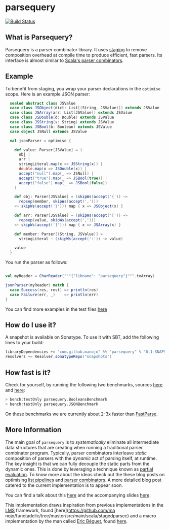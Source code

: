 # parsequery

[![Build Status](https://travis-ci.org/manojo/parsequery.svg?branch=master)](https://travis-ci.org/manojo/parsequery)

What is Parsequery?
-------------------

Parsequery is a parser combinator library. It uses
[staging](http://manojo.github.io/2015/09/02/staged-parser-combinators) to
remove composition overhead at compile time to produce efficient, fast parsers.
Its interface is almost similar to [Scala's parser
combinators](https://github.com/scala/scala-parser-combinators).


Example
-------

To benefit from staging, you wrap your parser declarations in the `optimise`
scope. Here is an example JSON parser:

```scala
  sealed abstract class JSValue
  case class JSObject(dict: List[(String, JSValue)]) extends JSValue
  case class JSArray(arr: List[JSValue]) extends JSValue
  case class JSDouble(d: Double) extends JSValue
  case class JSString(s: String) extends JSValue
  case class JSBool(b: Boolean) extends JSValue
  case object JSNull extends JSValue

  val jsonParser = optimise {

    def value: Parser[JSValue] = (
      obj |
      arr |
      stringLiteral.map(x => JSString(x)) |
      double.map(x => JSDouble(x)) |
      accept("null").map(_ => JSNull) |
      accept("true").map(_ => JSBool(true)) |
      accept("false").map(_ => JSBool(false))
    )

    def obj: Parser[JSValue] = (skipWs(accept('{')) ~>
      repsep(member, skipWs(accept(',')))
    <~ skipWs(accept('}'))) map { x => JSObject(x) }

    def arr: Parser[JSValue] = (skipWs(accept('[')) ~>
      repsep(value, skipWs(accept(',')))
    <~ skipWs(accept(']'))) map { x => JSArray(x) }

    def member: Parser[(String, JSValue)] =
      stringLiteral ~ (skipWs(accept(':')) ~> value)

    value
  }
```

You run the parser as follows:

```scala

val myReader = CharReader("""{"libname": "parsequery"}""".toArray)

jsonParser(myReader) match {
  case Success(res, rest) => println(res)
  case Failure(err, _)    => println(err)
}
```

You can find more examples in the test files [here](macros/src/test/scala/parsec/optimised/TestOptimisedParsers.scala)

How do I use it?
----------------

A snapshot is available on Sonatype. To use it with SBT, add the following lines
to your build:

```scala
libraryDependencies += "com.github.manojo" %% "parsequery" % "0.1-SNAPSHOT"
resolvers += Resolver.sonatypeRepo("snapshots")
```

How fast is it?
---------------

Check for yourself, by running the following two benchmarks, sources
[here](macros/src/bench/scala/parsequery/BooleansBenchmark.scala) and
[here](macros/src/bench/scala/parsequery/JSONBenchmark.scala):

```scala
> bench:testOnly parsequery.BooleansBenchmark
> bench:testOnly parsequery.JSONBenchmark
```

On these benchmarks we are currently about 2-3x faster than [FastParse](https://github.com/lihaoyi/fastparse).

More Information
----------------

The main goal of `parsequery` is to _systematically_ eliminate all intermediate
data structures that are creating when running a traditional parser combinator
program. Typically, parser combinators interleave _static_ composition of
parsers with  the _dynamic_ act of parsing itself, at runtime. The key insight
is that we can fully decouple the static parts from the dynamic ones. This is
done by leveraging a technique known as [partial
evaluation](https://en.wikipedia.org/wiki/Partial_evaluation). To know more
about the ideas check out the these blog posts on optimising [list
pipelines](http://manojo.github.io/2015/02/19/staging-foldleft) and [parser
combinators](http://manojo.github.io/2015/09/02/staged-parser-combinators). A
more detailed blog post catered to the current implementation is to appear soon.

You can find a talk about this [here](https://www.youtube.com/watch?v=Cc6QrgqsoVI) 
and the accompanying slides [here](https://t.co/iDfP0lZBkp).

This implementation draws inspiration from previous implementations in the
[LMS](http://scala-lms.github.io/) framework, found [here](https://github.com/ma
nojo/functadelic/tree/master/src/main/scala/stagedparsec)  and a macro
implementation by the man called [Eric Béguet](https://github.com/begeric),
found [here](https://github.com/begeric/FastParsers).
